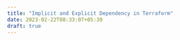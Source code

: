 ```yaml
---
title: "Implicit and Explicit Dependency in Terraform"
date: 2023-02-22T08:33:07+05:30
draft: true
---
```


